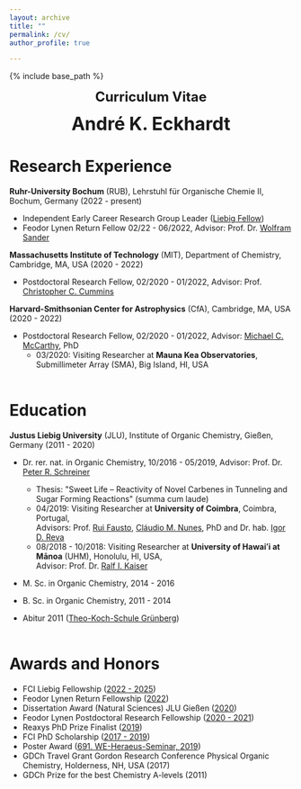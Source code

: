 ```yaml
---
layout: archive
title: ""
permalink: /cv/
author_profile: true

---
```


{% include base_path %}
<p align="center"> <font size="5"><b>Curriculum Vitae</b></font></p>
<p align="center"> <font size="6"><b>André K. Eckhardt</b></font></p>

Research Experience
======
<b>Ruhr-University Bochum</b> (RUB), Lehrstuhl für Organische Chemie II, Bochum, Germany (2022 - present)

* Independent Early Career Research Group Leader ([Liebig Fellow](https://www.vci.de/fonds/stipendien/liebig-stipendium/seiten.jsp))
* Feodor Lynen Return Fellow 02/22 - 06/2022, Advisor: Prof. Dr. [Wolfram Sander](https://www.ruhr-uni-bochum.de/oc2/index.html)

<b>Massachusetts Institute of Technology</b> (MIT), Department of Chemistry, Cambridge, MA, USA (2020 - 2022)

* Postdoctoral Research Fellow, 02/2020 - 01/2022, Advisor: Prof. [Christopher C. Cummins](https://ccclab.mit.edu/)

<b>Harvard-Smithsonian Center for Astrophysics</b> (CfA), Cambridge, MA, USA (2020 - 2022)

* Postdoctoral Research Fellow, 02/2020 - 01/2022, Advisor: [Michael C. McCarthy](https://www.cfa.harvard.edu/amp/mccarthygroup/index.html), PhD
	* 03/2020: Visiting Researcher at <b>Mauna Kea Observatories</b>, Submillimeter Array (SMA), Big Island, HI, USA<br/><br/>


Education
======
<b>Justus Liebig University</b> (JLU), Institute of Organic Chemistry, Gießen, Germany (2011 - 2020)

* Dr. rer. nat. in Organic Chemistry, 10/2016 - 05/2019, Advisor: Prof. Dr. [Peter R. Schreiner](https://www.uni-giessen.de/fbz/fb08/Inst/organische-chemie/agschreiner)
	* Thesis: "Sweet Life – Reactivity of Novel Carbenes in Tunneling and Sugar Forming Reactions" (summa cum laude)
	* 04/2019: Visiting Researcher at <b>University of Coimbra</b>, Coimbra, Portugal,<br/>
	Advisors: Prof. [Rui Fausto](http://www.qui.uc.pt/~rfausto/homepage/), [Cláudio M. Nunes](https://sites.google.com/view/cmnunes), PhD and Dr. hab. [Igor D. Reva](http://www.qui.uc.pt/~reva/)
	* 08/2018 - 10/2018: Visiting Researcher at <b>University of Hawaiʻi at Mānoa</b> (UHM), Honolulu, HI, USA,<br/>
	Advisor: Prof. Dr. [Ralf I. Kaiser](https://uhmreactiondynamics.org/)
* M. Sc. in Organic Chemistry, 2014 - 2016
* B. Sc. in Organic Chemistry, 2011 - 2014<br/>

* Abitur 2011 ([Theo-Koch-Schule Grünberg](https://www.theokoch.schule/))<br/><br/>


Awards and Honors
======
* FCI Liebig Fellowship ([2022 - 2025](https://www.vci.de/fonds/stipendien/liebig-stipendium/seiten.jsp))
* Feodor Lynen Return Fellowship ([2022](https://www.humboldt-foundation.de/en/connect/explore-the-humboldt-network/singleview?tx_rsmavhsolr_solrview%5BpPersonId%5D=1209506&cHash=4dc63f656b61b2c6620402dc58491c1f))
* Dissertation Award (Natural Sciences) JLU Gießen ([2020](https://www.uni-giessen.de/ueber-uns/pressestelle/pm/digitaler-rueckblick-auf-das-ausnahmejahr-2020))
* Feodor Lynen Postdoctoral Research Fellowship ([2020 - 2021](https://www.humboldt-foundation.de/en/connect/explore-the-humboldt-network/singleview?tx_rsmavhsolr_solrview%5BpPersonId%5D=1209506&cHash=4dc63f656b61b2c6620402dc58491c1f))
* Reaxys PhD Prize Finalist ([2019](https://www.elsevier.com/solutions/reaxys/reaxys-phd-prize/2019-finalists))
* FCI PhD Scholarship ([2017 - 2019](https://www.vci.de/fonds/stipendien/kekule-stipendium/seiten.jsp))
* Poster Award ([691. WE-Heraeus-Seminar, 2019](https://www.we-heraeus-stiftung.de/veranstaltungen/seminare/2019/physical-organic-chemistry-recent-developments-in-instrumentation-structure-theory-and-mechanisms/))
* GDCh Travel Grant Gordon Research Conference Physical Organic Chemistry, Holderness, NH, USA (2017)
* GDCh Prize for the best Chemistry A-levels (2011)

